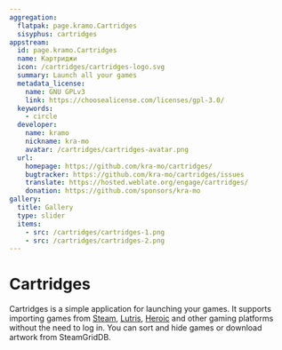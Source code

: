 ```yaml
---
aggregation:
  flatpak: page.kramo.Cartridges
  sisyphus: cartridges
appstream:
  id: page.kramo.Cartridges
  name: Картриджи
  icon: /cartridges/cartridges-logo.svg
  summary: Launch all your games
  metadata_license:
    name: GNU GPLv3
    link: https://choosealicense.com/licenses/gpl-3.0/
  keywords:
    - circle
  developer:
    name: kramo
    nickname: kra-mo
    avatar: /cartridges/cartridges-avatar.png
  url:
    homepage: https://github.com/kra-mo/cartridges/
    bugtracker: https://github.com/kra-mo/cartridges/issues
    translate: https://hosted.weblate.org/engage/cartridges/
    donation: https://github.com/sponsors/kra-mo
gallery:
  title: Gallery
  type: slider
  items:
    - src: /cartridges/cartridges-1.png
    - src: /cartridges/cartridges-2.png
---
```


# Cartridges

Cartridges is a simple application for launching your games. It supports importing games from [Steam](/en/apps/steam/), [Lutris](/en/apps/lutris/), [Heroic](/en/apps/heroic-games-launcher/) and other gaming platforms without the need to log in. You can sort and hide games or download artwork from SteamGridDB.

<AGWGallery />

<!--@include: @en/apps/.parts/install/content-repo.md-->
<!--@include: @en/apps/.parts/install/content-flatpak.md-->
